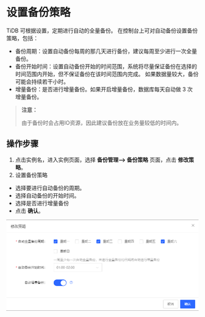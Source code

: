# 设置备份策略

TiDB 可根据设置，定期进行自动的全量备份。 在控制台上可对自动备份设置备份策略，包括：
- 备份周期：设置自动备份每周的那几天进行备份，建议每周至少进行一次全量备份。
- 备份开始时间：设置自动备份开始的时间范围，系统将尽量保证备份在选择的时间范围内开始，但不保证备份在该时间范围内完成。 如果数据量较大，备份可能会持续若干小时。
- 增量备份：是否进行增量备份。如果开启增量备份，数据库每天自动做 3 次 增量备份。

> **注意：**
> 
> 由于备份时会占用IO资源，因此建议备份放在业务量较低的时间内。

## 操作步骤
1. 点击实例名，进入实例页面，选择 **备份管理--> 备份策略** 页面，点击 **修改策略**。
2. 设置备份策略
- 选择要进行自动备份的周期。
- 选择自动备份的开始时间。
- 选择是否进行增量备份
- 点击 **确认**。

<!-- ![备份策略1](../../../../../image/TiDB/modify-backup-strategy-1.png) -->
![备份策略2](../../../../../image/TiDB/modify-backup-strategy-2.png)
